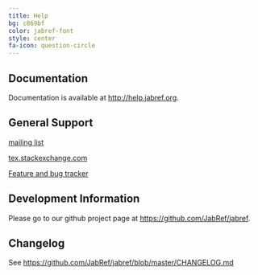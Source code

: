 ```yaml
---
title: Help
bg: c869bf
color: jabref-font
style: center
fa-icon: question-circle
---
```


## Documentation

Documentation is available at <http://help.jabref.org>.

## General Support

[mailing list](https://lists.sourceforge.net/lists/listinfo/jabref-users)

[tex.stackexchange.com](http://tex.stackexchange.com/tags/jabref/)

[Feature and bug tracker](https://github.com/JabRef/jabref/issues)

## Development Information

Please go to our github project page at <https://github.com/JabRef/jabref>.

## Changelog

See <https://github.com/JabRef/jabref/blob/master/CHANGELOG.md>
